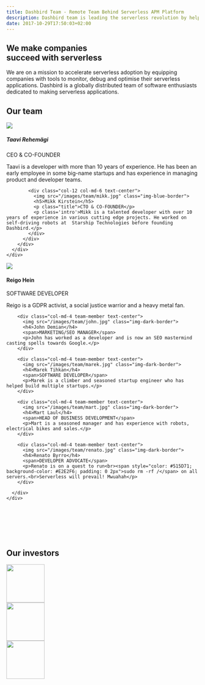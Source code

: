 ```yaml
---
title: Dashbird Team - Remote Team Behind Serverless APM Platform
description: Dashbird team is leading the serverless revolution by helping software engineers to build better FaaS apps. We're hiring!
date: 2017-10-29T17:50:03+02:00
---
```


<section class="container-fluid">
  <div class="row team-hero-bg" style="">
    <div class="col text-center team-hero justify-content-md-center">
      <h1 class="mt-5 roboto-mono">We make companies</br>succeed with serverless</h1>
      <p class='text-center'>We are on a mission to accelerate serverless adoption by equipping companies with tools to monitor, debug and optimise their serverless applications. Dashbird is a globally distributed team of software enthusiasts dedicated to making serverless applications.</p>
    </div>
  </div>

  <div class="row justify-content-center team-management">
    <div class="col text-center">
      <h1 class='underlined d-inline-block roboto-mono'>Our team</h1>
      <div class="row justify-content-center">
        <div class="col-9">
          <div class="row justify-content-center mt-5 pt-5">
            <div class="col-12 col-md-6 mb-md-0 mb-5 text-center">
              <img src="/images/team/taavi.jpg" class="img-blue-border">
              <h5>Taavi Rehemägi</h5>
              <p class="title">CEO & CO-FOUNDER</p>
              <p class='intro'>Taavi is a developer with more than 10 years of experience. He has been an early employee in some big-name startups and has experience in managing product and developer teams.</p>
            </div>

            <div class="col-12 col-md-6 text-center">
              <img src="/images/team/mikk.jpg" class="img-blue-border">
              <h5>Mikk Kirstein</h5>
              <p class="title">CTO & CO-FOUNDER</p>
              <p class='intro'>Mikk is a talented developer with over 10 years of experience in various cutting edge projects. He worked on self-driving robots at  Starship Technologies before founding Dashbird.</p>
            </div>
          </div>
        </div>
      </div>
    </div>
  </div>


  <div class="row justify-content-md-center team-team">
    <div class="col-md-10">
      <div class="row">
        <div class="col-md-4 team-member text-center">
          <img src="/images/team/reigo.jpg" class="img-dark-border">
          <h4>Reigo Hein</h4>
          <span>SOFTWARE DEVELOPER</span>
          <p>Reigo is a GDPR activist, a social justice warrior and a heavy metal fan.</p> 
        </div>

        <div class="col-md-4 team-member text-center">
          <img src="/images/team/john.jpg" class="img-dark-border">
          <h4>John Demian</h4>
          <span>MARKETING/SEO MANAGER</span>
          <p>John has worked as a developer and is now an SEO mastermind casting spells towards Google.</p>
        </div>

        <div class="col-md-4 team-member text-center">
          <img src="/images/team/marek.jpg" class="img-dark-border">
          <h4>Marek Tihkan</h4>
          <span>SOFTWARE DEVELOPER</span>
          <p>Marek is a climber and seasoned startup engineer who has helped build multiple startups.</p>
        </div>

        <div class="col-md-4 team-member text-center">
          <img src="/images/team/mart.jpg" class="img-dark-border">
          <h4>Mart Laul</h4>
          <span>HEAD OF BUSINESS DEVELOPMENT</span>
          <p>Mart is a seasoned manager and has experience with robots, electrical bikes and sales.</p>
        </div>

        <div class="col-md-4 team-member text-center">
          <img src="/images/team/renato.jpg" class="img-dark-border">
          <h4>Renato Byrro</h4>
          <span>DEVELOPER ADVOCATE</span>
          <p>Renato is on a quest to run<br><span style="color: #515D71; background-color: #E2E2F6; padding: 0 2px">sudo rm -rf /</span> on all servers.<br>Serverless will prevail! Mwuahah</p>
        </div>

      </div>
    </div>
  </div>

  <div class="row justify-content-center bg-white">
    <div class="col-md-10" style='padding-top: 80px; padding-bottom: 80px;'>
      <div class="row align-items-center">
        <div class='col-12 col-md-4 mb-5 mb-md-0 text-center'>
          <h1 class='underlined d-inline-block'>Our investors</h1>
        </div>
        <div class='col-12 col-md-2 text-center'><img height=100 src='/images/passion-capital.png'></div>
        <div class='col-12 col-md-3 text-center'><img height=100 src='/images/icebreaker.png'></div>
        <div class='col-12 col-md-2 text-center'><img height=100 src='/images/lift.png'></div>
    </div>
  </div>
</section>
